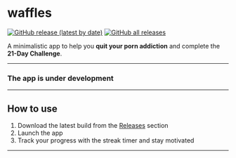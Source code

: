 # waffles

[![GitHub release (latest by date)](https://img.shields.io/github/v/release/deynesdev/waffles)](https://github.com/deynesdev/waffles/releases/latest/) [![GitHub all releases](https://img.shields.io/github/downloads/deynesdev/waffles/total?label=All%20Downloads)](https://github.com/deynesdev/waffles/releases/latest/)

A minimalistic app to help you **quit your porn addiction** and complete the **21-Day Challenge**.

---

### The app is under development

---

## How to use

1. Download the latest build from the [Releases](https://github.com/deynesdev/waffles/releases) section  
2. Launch the app  
3. Track your progress with the streak timer and stay motivated

---
